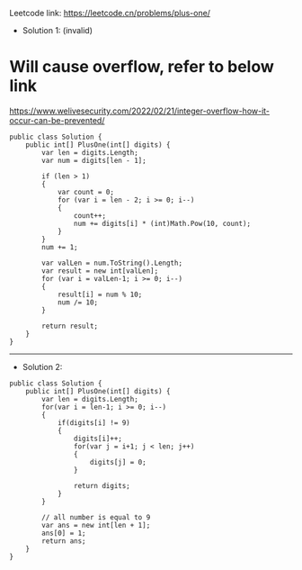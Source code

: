 Leetcode link: https://leetcode.cn/problems/plus-one/

- Solution 1: (invalid)
# Will cause overflow, refer to below link
https://www.welivesecurity.com/2022/02/21/integer-overflow-how-it-occur-can-be-prevented/ 
```
public class Solution {
    public int[] PlusOne(int[] digits) {
        var len = digits.Length;
        var num = digits[len - 1];

        if (len > 1)
        {
            var count = 0;
            for (var i = len - 2; i >= 0; i--)
            {
                count++;
                num += digits[i] * (int)Math.Pow(10, count);
            }
        }
        num += 1;
        
        var valLen = num.ToString().Length;
        var result = new int[valLen];
        for (var i = valLen-1; i >= 0; i--)
        {
            result[i] = num % 10;
            num /= 10;
        }

        return result;
    }
}
```

---

- Solution 2:
```
public class Solution {
    public int[] PlusOne(int[] digits) {
        var len = digits.Length;
        for(var i = len-1; i >= 0; i--)
        {
            if(digits[i] != 9)
            {
                digits[i]++;
                for(var j = i+1; j < len; j++)
                {
                    digits[j] = 0;
                }
                
                return digits;
            }
        }

        // all number is equal to 9
        var ans = new int[len + 1];
        ans[0] = 1;
        return ans;
    }
}
```
